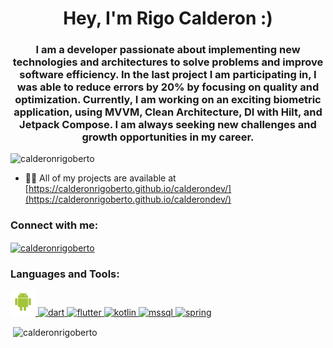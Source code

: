 <h1 align="center">Hey, I'm Rigo Calderon :)</h1>
<h3 align="center">I am a developer passionate about implementing new technologies and architectures to solve problems and improve software efficiency. In the last project I am participating in, I was able to reduce errors by 20% by focusing on quality and optimization. Currently, I am working on an exciting biometric application, using MVVM, Clean Architecture, DI with Hilt, and Jetpack Compose. I am always seeking new challenges and growth opportunities in my career.</h3>

<p align="left"> <img src="https://komarev.com/ghpvc/?username=calderonrigoberto&label=Profile%20views&color=0e75b6&style=flat" alt="calderonrigoberto" /> </p>

- 👨‍💻 All of my projects are available at [https://calderonrigoberto.github.io/calderondev/](https://calderonrigoberto.github.io/calderondev/)

<h3 align="left">Connect with me:</h3>
<p align="left">
<a href="https://linkedin.com/in/calderonrigoberto" target="blank"><img align="center" src="https://raw.githubusercontent.com/rahuldkjain/github-profile-readme-generator/master/src/images/icons/Social/linked-in-alt.svg" alt="calderonrigoberto" height="30" width="40" /></a>
</p>

<h3 align="left">Languages and Tools:</h3>
<p align="left"> <a href="https://developer.android.com" target="_blank" rel="noreferrer"> <img src="https://raw.githubusercontent.com/devicons/devicon/master/icons/android/android-original-wordmark.svg" alt="android" width="40" height="40"/> </a> <a href="https://dart.dev" target="_blank" rel="noreferrer"> <img src="https://www.vectorlogo.zone/logos/dartlang/dartlang-icon.svg" alt="dart" width="40" height="40"/> </a> <a href="https://flutter.dev" target="_blank" rel="noreferrer"> <img src="https://www.vectorlogo.zone/logos/flutterio/flutterio-icon.svg" alt="flutter" width="40" height="40"/> </a> <a href="https://kotlinlang.org" target="_blank" rel="noreferrer"> <img src="https://www.vectorlogo.zone/logos/kotlinlang/kotlinlang-icon.svg" alt="kotlin" width="40" height="40"/> </a> <a href="https://www.microsoft.com/en-us/sql-server" target="_blank" rel="noreferrer"> <img src="https://www.svgrepo.com/show/303229/microsoft-sql-server-logo.svg" alt="mssql" width="40" height="40"/> </a> <a href="https://spring.io/" target="_blank" rel="noreferrer"> <img src="https://www.vectorlogo.zone/logos/springio/springio-icon.svg" alt="spring" width="40" height="40"/> </a> </p>

<p>&nbsp;<img align="center" src="https://github-readme-stats.vercel.app/api?username=calderonrigoberto&show_icons=true&locale=en" alt="calderonrigoberto" /></p>

